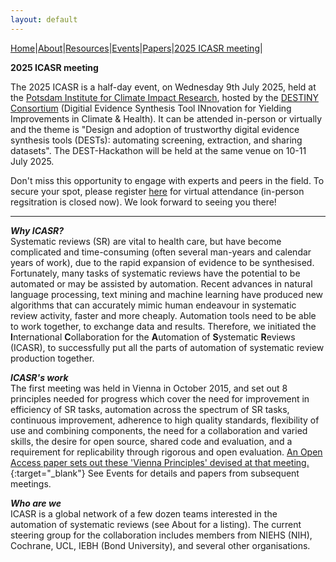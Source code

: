 ```yaml
---
layout: default
---
```

[Home](index.md)|[About](about.md)|[Resources](resources.md)|[Events](events.md)|[Papers](papers.md)|[2025 ICASR meeting](2025_meeting.md)|  

**2025 ICASR meeting**

The 2025 ICASR is a half-day event, on Wednesday 9th July 2025, held at the [Potsdam Institute for Climate Impact Research](https://www.pik-potsdam.de/en/home), hosted by the [DESTINY Consortium](https://destiny-evidence.github.io/website/) (Digitial Evidence Synthesis Tool INnovation for Yielding Improvements in Climate & Health). It can be attended in-person or virtually and the theme is "Design and adoption of trustworthy digital evidence synthesis tools (DESTs): automating screening, extraction, and sharing datasets". The DEST-Hackathon will be held at the same venue on 10-11 July 2025.

Don't miss this opportunity to engage with experts and peers in the field. To secure your spot, please register [here](https://airtable.com/appgWqrMCT253D82m/pagn2HIuJU7cjwSiJ/form) for virtual attendance (in-person regsitration is closed now). We look forward to seeing you there!

________

**_Why ICASR?_**  
Systematic reviews (SR) are vital to health care, but have become complicated and time-consuming (often several man-years and calendar years of work), due to the rapid expansion of evidence to be synthesised. Fortunately, many tasks of systematic reviews have the potential to be automated or may be assisted by automation. Recent advances in natural language processing, text mining and machine learning have produced new algorithms that can accurately mimic human endeavour in systematic review activity, faster and more cheaply. Automation tools need to be able to work together, to exchange data and results. Therefore, we initiated the **I**nternational **C**ollaboration for the **A**utomation of **S**ystematic **R**eviews (ICASR), to successfully put all the parts of automation of systematic review production together.  

**_ICASR's work_**  
The first meeting was held in Vienna in October 2015, and set out 8 principles needed for progress which cover the need for improvement in efficiency of SR tasks, automation across the spectrum of SR tasks, continuous improvement, adherence to high quality standards, flexibility of use and combining components, the need for a collaboration and varied skills, the desire for open source, shared code and evaluation, and a requirement for replicability through rigorous and open evaluation. [An Open Access paper sets out these 'Vienna Principles' devised at that meeting.](https://systematicreviewsjournal.biomedcentral.com/articles/10.1186/s13643-018-0740-7){:target="_blank"} See Events for details and papers from subsequent meetings.  

**_Who are we_**  
ICASR is a global network of a few dozen teams interested in the automation of systematic reviews (see About for a listing). The current steering group for the collaboration includes members from NIEHS (NIH), Cochrane, UCL, IEBH (Bond University), and several other organisations.  
